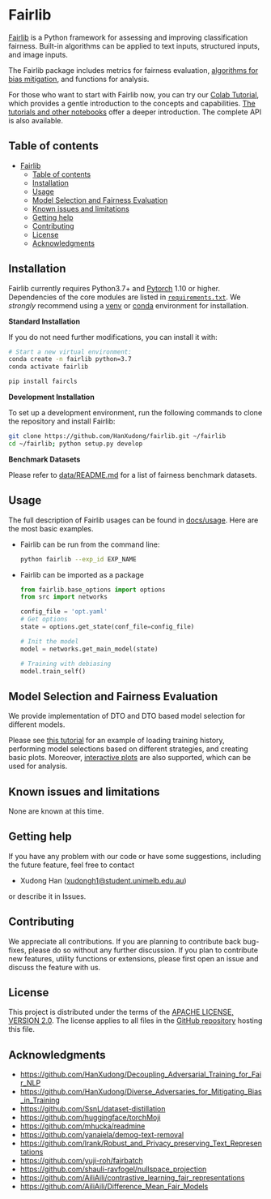 # Fairlib

[Fairlib](https://github.com/HanXudong/fairlib) is a Python framework for assessing and improving classification fairness. Built-in algorithms can be applied to text inputs, structured inputs, and image inputs.  

The Fairlib package includes metrics for fairness evaluation, [algorithms for bias mitigation](https://github.com/HanXudong/fairlib/blob/main/docs/supported_bias_mitigation_algorithms.md), and functions for analysis.

For those who want to start with Fairlib now, you can try our [Colab Tutorial](https://colab.research.google.com/github/HanXudong/fairlib/blob/main/tutorial/demo.ipynb), which provides a gentle introduction to the concepts and capabilities. 
[The tutorials and other notebooks](https://github.com/HanXudong/fairlib/tree/main/tutorial) offer a deeper introduction. The complete API is also available.

## Table of contents

- [Fairlib](#fairlib)
  - [Table of contents](#table-of-contents)
  - [Installation](#installation)
  - [Usage](#usage)
  - [Model Selection and Fairness Evaluation](#model-selection-and-fairness-evaluation)
  - [Known issues and limitations](#known-issues-and-limitations)
  - [Getting help](#getting-help)
  - [Contributing](#contributing)
  - [License](#license)
  - [Acknowledgments](#acknowledgments)


## Installation

Fairlib currently requires Python3.7+ and [Pytorch](https://pytorch.org) 1.10 or higher.
Dependencies of the core modules are listed in [`requirements.txt`](https://github.com/HanXudong/fairlib/blob/main/requirements.txt). 
We *strongly* recommend using a [venv](https://docs.python.org/3/library/venv.html) or [conda](https://www.anaconda.com/) environment for installation.

**Standard Installation**

If you do not need further modifications, you can install it with:

```bash
# Start a new virtual environment:
conda create -n fairlib python=3.7
conda activate fairlib

pip install faircls
```

**Development Installation**

To set up a development environment, run the following commands to clone the repository and install
Fairlib:

```bash
git clone https://github.com/HanXudong/fairlib.git ~/fairlib
cd ~/fairlib; python setup.py develop
```

**Benchmark Datasets**  

Please refer to [data/README.md](https://github.com/HanXudong/fairlib/blob/main/data/README.md) for a list of fairness benchmark datasets.

## Usage

The full description of Fairlib usages can be found in [docs/usage](https://github.com/HanXudong/fairlib/blob/main/docs/usage.md). Here are the most basic examples.

- Fairlib can be run from the command line:
  ```bash
  python fairlib --exp_id EXP_NAME
  ```

- Fairlib can be imported as a package
  ```python
  from fairlib.base_options import options
  from src import networks

  config_file = 'opt.yaml'
  # Get options
  state = options.get_state(conf_file=config_file)

  # Init the model
  model = networks.get_main_model(state)

  # Training with debiasing
  model.train_self()
  ```

## Model Selection and Fairness Evaluation

We provide implementation of DTO and DTO based model selection for different models. 

Please see [this tutorial](https://github.com/HanXudong/fairlib/blob/main/tutorial/demo.ipynb) for an example of loading training history, performing model selections based on different strategies, and creating basic plots.
Moreover, [interactive plots](https://github.com/HanXudong/fairlib/blob/main/tutorial/interactive_plots.ipynb) are also supported, which can be used for analysis.

## Known issues and limitations

None are known at this time.


## Getting help

If you have any problem with our code or have some suggestions, including the future feature, feel free to contact 

- Xudong Han (xudongh1@student.unimelb.edu.au)

or describe it in Issues.


## Contributing

We appreciate all contributions. If you are planning to contribute back bug-fixes, please do so without any further discussion. If you plan to contribute new features, utility functions or extensions, please first open an issue and discuss the feature with us.


## License

This project is distributed under the terms of the [APACHE LICENSE, VERSION 2.0](https://www.apache.org/licenses/LICENSE-2.0).  The license applies to all files in the [GitHub repository](http://github.com/HanXudong/fairlib) hosting this file.

## Acknowledgments

* https://github.com/HanXudong/Decoupling_Adversarial_Training_for_Fair_NLP
* https://github.com/HanXudong/Diverse_Adversaries_for_Mitigating_Bias_in_Training
* https://github.com/SsnL/dataset-distillation
* https://github.com/huggingface/torchMoji
* https://github.com/mhucka/readmine
* https://github.com/yanaiela/demog-text-removal
* https://github.com/lrank/Robust_and_Privacy_preserving_Text_Representations
* https://github.com/yuji-roh/fairbatch
* https://github.com/shauli-ravfogel/nullspace_projection
* https://github.com/AiliAili/contrastive_learning_fair_representations
* https://github.com/AiliAili/Difference_Mean_Fair_Models
